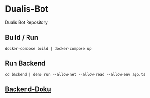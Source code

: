 # Dualis-Bot
Dualis Bot Repository 

## Build / Run
`docker-compose build | docker-compose up`

## Run Backend
`cd backend | deno run --allow-net --allow-read --allow-env app.ts`

## [Backend-Doku](https://gitlab.com/lumaghg/dualis-bot-backend-doku/-/tree/main)

